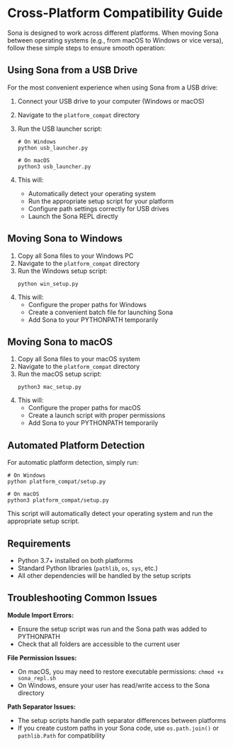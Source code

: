 # Cross-Platform Compatibility Guide

Sona is designed to work across different platforms. When moving Sona between operating systems (e.g., from macOS to Windows or vice versa), follow these simple steps to ensure smooth operation:

## Using Sona from a USB Drive

For the most convenient experience when using Sona from a USB drive:

1. Connect your USB drive to your computer (Windows or macOS)
2. Navigate to the `platform_compat` directory
3. Run the USB launcher script:

   ```
   # On Windows
   python usb_launcher.py

   # On macOS
   python3 usb_launcher.py
   ```

4. This will:
   - Automatically detect your operating system
   - Run the appropriate setup script for your platform
   - Configure path settings correctly for USB drives
   - Launch the Sona REPL directly

## Moving Sona to Windows

1. Copy all Sona files to your Windows PC
2. Navigate to the `platform_compat` directory
3. Run the Windows setup script:
   ```
   python win_setup.py
   ```
4. This will:
   - Configure the proper paths for Windows
   - Create a convenient batch file for launching Sona
   - Add Sona to your PYTHONPATH temporarily

## Moving Sona to macOS

1. Copy all Sona files to your macOS system
2. Navigate to the `platform_compat` directory
3. Run the macOS setup script:
   ```
   python3 mac_setup.py
   ```
4. This will:
   - Configure the proper paths for macOS
   - Create a launch script with proper permissions
   - Add Sona to your PYTHONPATH temporarily

## Automated Platform Detection

For automatic platform detection, simply run:

```
# On Windows
python platform_compat/setup.py

# On macOS
python3 platform_compat/setup.py
```

This script will automatically detect your operating system and run the appropriate setup script.

## Requirements

- Python 3.7+ installed on both platforms
- Standard Python libraries (`pathlib`, `os`, `sys`, etc.)
- All other dependencies will be handled by the setup scripts

## Troubleshooting Common Issues

**Module Import Errors:**

- Ensure the setup script was run and the Sona path was added to PYTHONPATH
- Check that all folders are accessible to the current user

**File Permission Issues:**

- On macOS, you may need to restore executable permissions: `chmod +x sona_repl.sh`
- On Windows, ensure your user has read/write access to the Sona directory

**Path Separator Issues:**

- The setup scripts handle path separator differences between platforms
- If you create custom paths in your Sona code, use `os.path.join()` or `pathlib.Path` for compatibility
